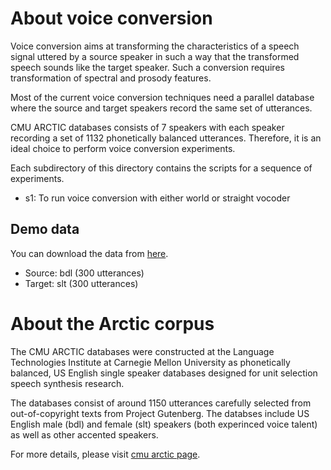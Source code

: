 # About voice conversion

Voice conversion aims at transforming the characteristics of a speech
signal uttered by a source speaker in such a way that the transformed
speech sounds like the target speaker. Such a conversion requires 
transformation of spectral and prosody features. 

Most of the current voice conversion techniques need a parallel
database where the source and target speakers record the
same set of utterances. 

CMU ARCTIC databases consists of 7 speakers with each speaker recording 
a set of 1132 phonetically balanced utterances. Therefore, it is an ideal 
choice to perform voice conversion experiments. 

Each subdirectory of this directory contains the
scripts for a sequence of experiments.

- s1: To run voice conversion with either world or straight vocoder 

## Demo data

You can download the data from [here](http://104.131.174.95/downloads/voice_conversion/).
- Source: bdl (300 utterances)
- Target: slt (300 utterances)

# About the Arctic corpus

The CMU ARCTIC databases were constructed at the Language Technologies Institute at Carnegie Mellon University as phonetically balanced, US English single speaker databases designed for unit selection speech synthesis research.

The databases consist of around 1150 utterances carefully selected from out-of-copyright texts from Project Gutenberg. The databses include US English male (bdl) and female (slt) speakers (both experinced voice talent) as well as other accented speakers.

For more details, please visit [cmu arctic page](http://www.festvox.org/cmu_arctic/).


